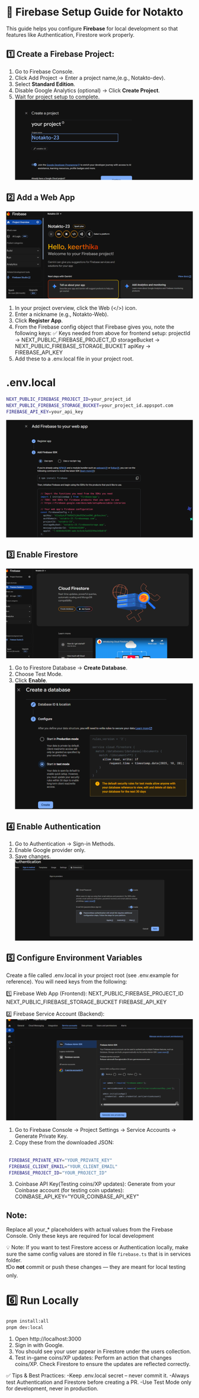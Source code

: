 # 🔧 Firebase Setup Guide for Notakto
<!-- 
  This markdown file is meant to be inside docs/firebase-setup.md.
  Contributors can follow this step-by-step guide to set up Firebase Authentication and Firestore locally.
  Screenshots can be added using markdown image syntax: ![Alt Text](./images/screenshot.png)
-->

This guide helps you configure **Firebase** for local development so that features like Authentication, Firestore work properly.

## 1️⃣ Create a Firebase Project:
1. Go to Firebase Console.
2. Click Add Project → Enter a project name,(e.g., Notakto-dev).
3. Select **Standard Edition**.
4. Disable Google Analytics (optional) → Click **Create Project**. 
5. Wait for project setup to complete.
![Add Project](./images1/Createproject.png)


## 2️⃣ Add a Web App
![where is webApp](./images1/Forwebapp.png)
1. In your project overview, click the Web (</>) icon.
2. Enter a nickname (e.g., Notakto-Web).
3. Click **Register App**.
4. From the Firebase config object that Firebase gives you, note the following keys: 
✅ Keys needed from above for frontend setup:
     projectId → NEXT_PUBLIC_FIREBASE_PROJECT_ID
     storageBucket → NEXT_PUBLIC_FIREBASE_STORAGE_BUCKET
     apiKey → FIREBASE_API_KEY
5. Add these to a .env.local file in your project root.
# .env.local
```bash
NEXT_PUBLIC_FIREBASE_PROJECT_ID=your_project_id
NEXT_PUBLIC_FIREBASE_STORAGE_BUCKET=your_project_id.appspot.com
FIREBASE_API_KEY=your_api_key 
```
![Add webApp](./images1/Addingwebapp.png)


## 3️⃣ Enable Firestore
![firestore?](./images1/FirestoreDatabase.png)
1. Go to Firestore Database → **Create Database**.
2. Choose Test Mode.
3. Click **Enable**.
![creating Database](./images1/CreatingDatabase.png)


## 4️⃣ Enable Authentication
1. Go to Authentication → Sign-in Methods.
2. Enable Google provider only.
3. Save changes.
![Enabling Authentication](./images1/Enable-auth.png)


## 5️⃣ Configure Environment Variables
Create a file called .env.local in your project root (see .env.example for reference).
You will need keys from the following:

  1️⃣ Firebase Web App (Frontend):
   NEXT_PUBLIC_FIREBASE_PROJECT_ID
   NEXT_PUBLIC_FIREBASE_STORAGE_BUCKET
   FIREBASE_API_KEY

  2️⃣ Firebase Service Account (Backend):
![Creating](./images1/Service-Account.png)
1. Go to Firebase Console → Project Settings → Service Accounts → Generate Private Key.
2. Copy these from the downloaded JSON:

 ```bash

  FIREBASE_PRIVATE_KEY="YOUR_PRIVATE_KEY"
  FIREBASE_CLIENT_EMAIL="YOUR_CLIENT_EMAIL"
  FIREBASE_PROJECT_ID="YOUR_PROJECT_ID"
  ```

3. Coinbase API Key(Testing coins/XP updates):
   Generate from your Coinbase account (for testing coin  updates):
   COINBASE_API_KEY="YOUR_COINBASE_API_KEY"

## Note: 
Replace all your_* placeholders with actual values from the Firebase Console.
Only these keys are required for local development

💡 Note:
 If you want to test Firestore access or Authentication locally, make sure the same config values are stored in file `firebase.ts` that is in services folder.  
❗Do **not** commit or push these changes — they are meant for local testing only.


# 6️⃣ Run Locally

```bash
pnpm install:all
pnpm dev:local 
```
1. Open http://localhost:3000
2. Sign in with Google.
3. You should see your user appear in Firestore under the users collection.
4. Test in-game coins/XP updates:
     Perform an action that changes coins/XP.
     Check Firestore to ensure the updates are reflected correctly.
           
✅ Tips & Best Practices:
-Keep .env.local secret – never commit it.
-Always test Authentication and Firestore before creating a PR.
-Use Test Mode only for development, never in production.
